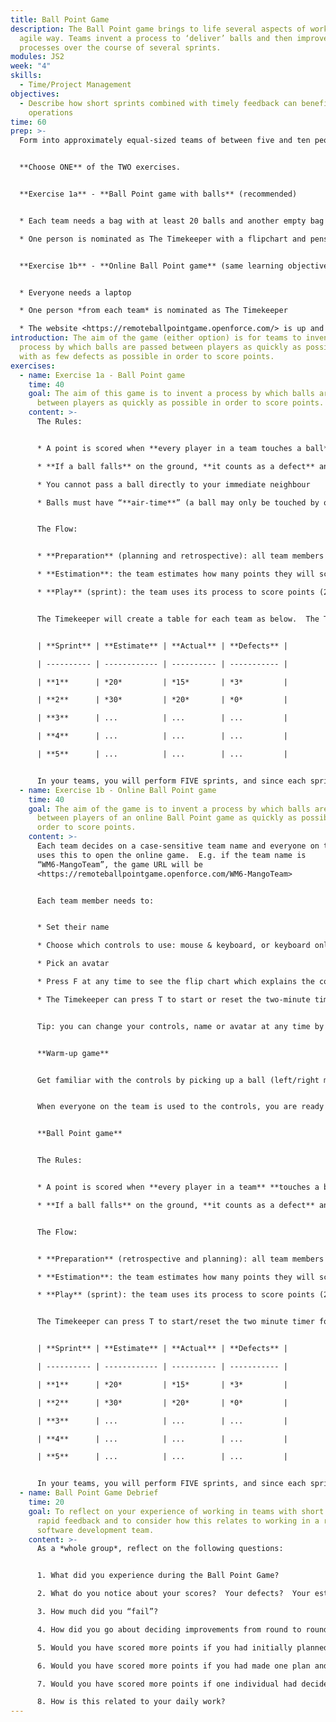 ```yaml
---
title: Ball Point Game
description: The Ball Point game brings to life several aspects of working in an
  agile way. Teams invent a process to ‘deliver’ balls and then improve these
  processes over the course of several sprints.
modules: JS2
week: "4"
skills:
  - Time/Project Management
objectives:
  - Describe how short sprints combined with timely feedback can benefit team
    operations
time: 60
prep: >-
  Form into approximately equal-sized teams of between five and ten people each.


  **Choose ONE** of the TWO exercises.  


  **Exercise 1a** - **Ball Point game with balls** (recommended)


  * Each team needs a bag with at least 20 balls and another empty bag 

  * One person is nominated as The Timekeeper with a flipchart and pens


  **Exercise 1b** - **Online Ball Point game** (same learning objectives, and requires no balls)


  * Everyone needs a laptop

  * One person *from each team* is nominated as The Timekeeper

  * The website <https://remoteballpointgame.openforce.com/> is up and available
introduction: The aim of the game (either option) is for teams to invent a
  process by which balls are passed between players as quickly as possible and
  with as few defects as possible in order to score points.
exercises:
  - name: Exercise 1a - Ball Point game
    time: 40
    goal: The aim of this game is to invent a process by which balls are passed
      between players as quickly as possible in order to score points.
    content: >-
      The Rules:


      * A point is scored when **every player in a team touches a ball**

      * **If a ball falls** on the ground, **it counts as a defect** and cannot be used in the current round 

      * You cannot pass a ball directly to your immediate neighbour

      * Balls must have “**air-time**” (a ball may only be touched by one person at a time)


      The Flow:


      * **Preparation** (planning and retrospective): all team members invent or improve the process together (2 minutes)

      * **Estimation**: the team estimates how many points they will score in the next round (a few seconds)

      * **Play** (sprint): the team uses its process to score points (2 minutes)


      The Timekeeper will create a table for each team as below.  The Timekeeper will also announce when to move between the different phases and record each team's estimates, actuals and defects.


      | **Sprint** | **Estimate** | **Actual** | **Defects** |

      | ---------- | ------------ | ---------- | ----------- |

      | **1**      | *20*         | *15*       | *3*         |

      | **2**      | *30*         | *20*       | *0*         |

      | **3**      | ...          | ...        | ...         |

      | **4**      | ...          | ...        | ...         |

      | **5**      | ...          | ...        | ...         |


      In your teams, you will perform FIVE sprints, and since each sprint will take less than 5 minutes, the whole game will take under 30 minutes.
  - name: Exercise 1b - Online Ball Point game
    time: 40
    goal: The aim of the game is to invent a process by which balls are passed
      between players of an online Ball Point game as quickly as possible in
      order to score points.
    content: >-
      Each team decides on a case-sensitive team name and everyone on the team
      uses this to open the online game.  E.g. if the team name is
      “WM6-MangoTeam”, the game URL will be
      <https://remoteballpointgame.openforce.com/WM6-MangoTeam>


      Each team member needs to:


      * Set their name

      * Choose which controls to use: mouse & keyboard, or keyboard only

      * Pick an avatar 

      * Press F at any time to see the flip chart which explains the controls for mouse or keyboard, the warm-up rules, the Ball Point rules and the scoreboard for each sprint (use the arrow buttons to move between these)

      * The Timekeeper can press T to start or reset the two-minute timer


      Tip: you can change your controls, name or avatar at any time by refreshing the URL.


      **Warm-up game**


      Get familiar with the controls by picking up a ball (left/right mouse click or spacebar/shift key) and passing it to someone else in the same room.  


      When everyone on the team is used to the controls, you are ready to move on to the actual game.


      **Ball Point game**


      The Rules:


      * A point is scored when **every player in a team** **touches a ball**

      * **If a ball falls** on the ground, **it counts as a defect** and cannot be used in the current round 


      The Flow: 


      * **Preparation** (retrospective and planning): all team members invent or improve the process together (2 minutes).  

      * **Estimation**: the team estimates how many points they will score in the next round and the Timekeeper records this (a few seconds)

      * **Play** (sprint): the team uses its process to score points (2 minutes)


      The Timekeeper can press T to start/reset the two minute timer for the preparation and play phases.  The Timekeeper should also record estimates, actuals and defects for each round by pressing F and the left/right arrows to get to the scorecard.


      | **Sprint** | **Estimate** | **Actual** | **Defects** |

      | ---------- | ------------ | ---------- | ----------- |

      | **1**      | *20*         | *15*       | *3*         |

      | **2**      | *30*         | *20*       | *0*         |

      | **3**      | ...          | ...        | ...         |

      | **4**      | ...          | ...        | ...         |

      | **5**      | ...          | ...        | ...         |


      In your teams, you will perform FIVE sprints, and since each sprint will take less than 5 minutes, the whole game will take under 30 minutes.
  - name: Ball Point Game Debrief
    time: 20
    goal: To reflect on your experience of working in teams with short sprints and
      rapid feedback and to consider how this relates to working in a real
      software development team.
    content: >-
      As a *whole group*, reflect on the following questions:


      1. What did you experience during the Ball Point Game?

      2. What do you notice about your scores?  Your defects?  Your estimate accuracy?

      3. How much did you “fail”?

      4. How did you go about deciding improvements from round to round?

      5. Would you have scored more points if you had initially planned longer?

      6. Would you have scored more points if you had made one plan and then played one long round? (Why not?)

      7. Would you have scored more points if one individual had decided the process? (Why not?)

      8. How is this related to your daily work?
---
```

